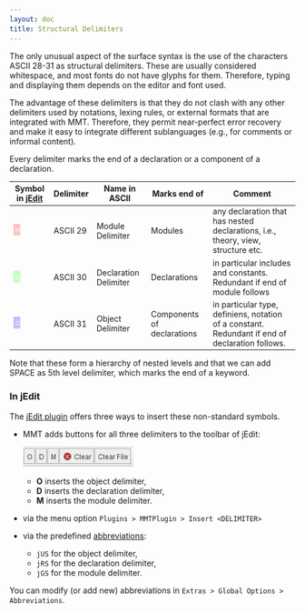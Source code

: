 ```yaml
---
layout: doc
title: Structural Delimiters
---
```



The only unusual aspect of the surface syntax is the use of the characters ASCII 28-31 as structural delimiters. These are usually considered whitespace, and most fonts do not have glyphs for them. Therefore, typing and displaying them depends on the editor and font used.

The advantage of these delimiters is that they do not clash with any other delimiters used by notations, lexing rules, or external formats that are integrated with MMT. Therefore, they permit near-perfect error recovery and make it easy to integrate different sublanguages (e.g., for comments or informal content).

Every delimiter marks the end of a declaration or a component of a declaration.

Symbol in [jEdit](../applications/jedit.html) | Delimiter	| Name in ASCII | Marks end of | Comment
---- | ---- | ---- | ---- | ----
![GS](/doc/img/GS.png) | ASCII 29	| Module Delimiter	| Modules | any declaration that has nested declarations, i.e., theory, view, structure etc.
![RS](/doc/img/RS.png) | ASCII 30 | Declaration Delimiter | Declarations |	in particular includes and constants. Redundant if end of module follows
![US](/doc/img/US.png) | ASCII 31 | Object Delimiter | Components of declarations |	in particular type, definiens, notation of a constant. Redundant if end of declaration follows.

Note that these form a hierarchy of nested levels and that we can add SPACE as 5th level delimiter, which marks the end of a keyword.

### In jEdit
The [jEdit plugin](../applications/jedit.html) offers three ways to insert these non-standard symbols.

* MMT adds buttons for all three delimiters to the toolbar of jEdit:

  ![menu](/doc/img/menu.png)
  
  * **O** inserts the object delimiter,
  * **D** inserts the declaration delimiter,
  * **M** inserts the module delimiter.
* via the menu option `Plugins > MMTPlugin > Insert <DELIMITER>`
* via the predefined [abbreviations](../applications/jedit.html#abbreviations):
  * `jUS` for the object delimiter,
  * `jRS` for the declaration delimiter,
  * `jGS` for the module delimiter.

You can modify (or add new) abbreviations in `Extras > Global Options > Abbreviations`.
